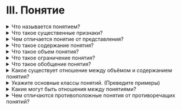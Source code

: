 # III. Понятие

<details>
  <summary>Что называется понятием?</summary>

  Понятие - это мысль, которая отображает общие и существенные признаки предметов.

</details>

<details>
  <summary>Что такое существенные признаки?</summary>

  Существенным признаком предмета называеттся тот признак, который выражает коренное, наиболее важное свойство предмета; если существенный признак отсутствует, то предмет перестаёт быть данным предметом.

</details>

<details>
  <summary>Чем отличается понятие от представления?</summary>
  
  Представления - это наглядные оразы предметов, явлений.

  Понятия, в отличии от представлений, отображают существенность вещей. Они имеют характер всеобщности - одними и теми же понятиями пользуется множество разных людей.

</details>

<details>
  <summary>Что такое содержание понятия?</summary>

  Содержание понятия - это знание о совокупности существенных признаков класса предметов.

</details>

<details>
  <summary>Что такое объем понятия?</summary>

  Объем понятия - это знание о круге предметов, существенные признаки которых отображены в понятии.

</details>

<details>
  <summary>Что такое ограничение понятия?</summary>

  Ограничить понятие - это значит перейти от более общего понятия к менее общему понятию.

</details>

<details>
  <summary>Что такое обобщение понятия?</summary>

  Обобщить понятие - это значит перейти от менее общего к более общему понятию.

</details>

<details>
  <summary>Какое существует отношение между объёмом и содержанием понятия?</summary>
</details>

<details>
  <summary>Укажите основные классы понятий. (Преведите примеры)</summary>
</details>

<details>
  <summary>Какие могут быть отношения между понятиями?</summary>
</details>

<details>
  <summary>Чем отличаются противоположные понятия от противоречащих понятий?</summary>
</details>
